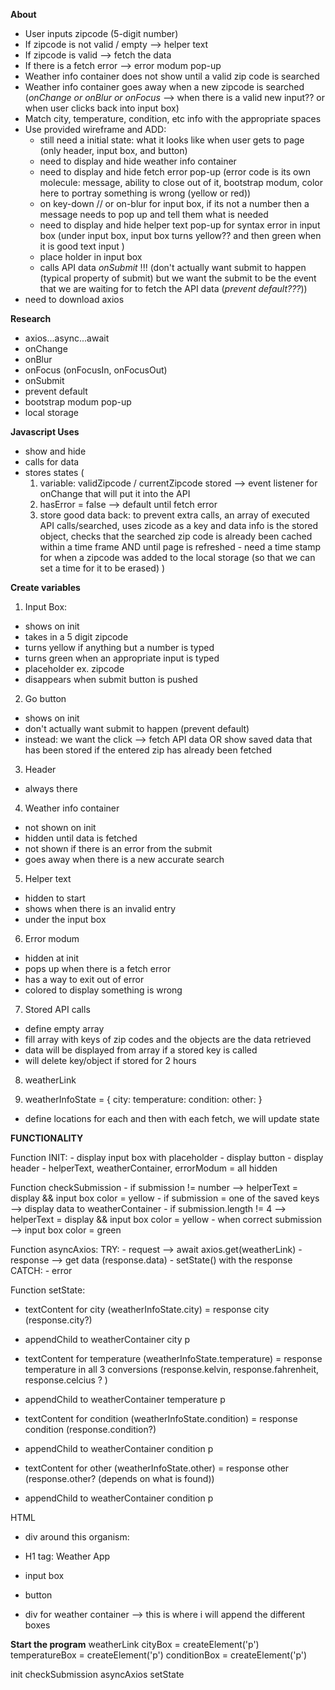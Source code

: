 **About** 
* User inputs zipcode (5-digit number)
* If zipcode is not valid / empty --> helper text
* If zipcode is valid --> fetch the data
* If there is a fetch error --> error modum pop-up
* Weather info container does not show until a valid zip code is searched 
* Weather info container goes away when a new zipcode is searched (*onChange or onBlur or onFocus* --> when there is a valid new input?? or when user clicks back into input box)
* Match city, temperature, condition, etc info with the appropriate spaces
* Use provided wireframe and ADD:
    - still need a initial state: what it looks like when user gets to page (only header, input box, and button)
    - need to display and hide weather info container
    - need to display and hide fetch error pop-up (error code is its own molecule: message, ability to close out of it, bootstrap modum, color here to portray something is wrong (yellow or red))
    - on key-down // or on-blur for input box, if its not a number then a message needs to pop up and tell them what is needed
    - need to display and hide helper text pop-up for syntax error in input box (under input box, input box turns yellow?? and then green when it is good text input )
    - place holder in input box 
    - calls API data *onSubmit* !!! (don't actually want submit to happen (typical property of submit) but we want the submit to be the event that we are waiting for to fetch the API data (*prevent default???*))
* need to download axios 

**Research**
* axios...async...await
* onChange
* onBlur
* onFocus (onFocusIn, onFocusOut)
* onSubmit
* prevent default
* bootstrap modum pop-up
* local storage


**Javascript Uses**
- show and hide 
- calls for data 
- stores states (
    1. variable: validZipcode / currentZipcode stored --> event listener for onChange that will put it into the API 
    2. hasError = false --> default until fetch error
    3. store good data back: to prevent extra calls, an array of executed API calls/searched, uses zicode as a key and data info is the stored object, checks that the searched zip code is already been cached within a time frame AND until page is refreshed
            - need a time stamp for when a zipcode was added to the local storage (so that we can set a time for it to be erased)
    )

**Create variables**
1. Input Box:
- shows on init 
- takes in a 5 digit zipcode
- turns yellow if anything but a number is typed
- turns green when an appropriate input is typed
- placeholder ex. zipcode
- disappears when submit button is pushed



2. Go button
- shows on init 
- don't actually want submit to happen (prevent default)
- instead: we want the click --> fetch API data OR show saved data that has been stored if the entered zip has already been fetched

3. Header
- always there

4. Weather info container
- not shown on init
- hidden until data is fetched 
- not shown if there is an error from the submit
- goes away when there is a new accurate search 

5. Helper text
- hidden to start
- shows when there is an invalid entry 
- under the input box

6. Error modum
- hidden at init
- pops up when there is a fetch error
- has a way to exit out of error 
- colored to display something is wrong

7. Stored API calls
- define empty array
- fill array with keys of zip codes and the objects are the data retrieved 
- data will be displayed from array if a stored key is called 
- will delete key/object if stored for 2 hours

8. weatherLink

9. weatherInfoState = {
    city: 
    temperature:
    condition:
    other:
}
- define locations for each and then with each fetch, we will update state  

**FUNCTIONALITY**


Function INIT:
    - display input box with placeholder
    - display button 
    - display header
    - helperText, weatherContainer, errorModum = all hidden

Function checkSubmission
    - if submission != number --> helperText = display && input box color = yellow
    - if submission = one of the saved keys --> display data to weatherContainer
    - if submission.length != 4 --> helperText = display && input box color = yellow
    - when correct submission --> input box color = green


Function asyncAxios:
    TRY: 
    - request --> await axios.get(weatherLink)
    - response --> get data (response.data) 
    - setState() with the response
    CATCH:
    - error

Function setState: 
- textContent for city (weatherInfoState.city) = response city (response.city?)
- appendChild to weatherContainer city p

- textContent for temperature (weatherInfoState.temperature) = response temperature in all 3 conversions (response.kelvin, response.fahrenheit, response.celcius ? )
- appendChild to weatherContainer temperature p

- textContent for condition (weatherInfoState.condition) = response condition (response.condition?)
- appendChild to weatherContainer condition p

- textContent for other (weatherInfoState.other) = response other (response.other? (depends on what is found))
- appendChild to weatherContainer condition p



HTML
- div around this organism:
- H1 tag: Weather App
- input box
- button

- div for weather container --> this is where i will append the different boxes 

**Start the program**
weatherLink
cityBox = createElement('p')
temperatureBox = createElement('p')
conditionBox = createElement('p')

init
checkSubmission
asyncAxios 
setState
